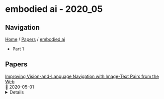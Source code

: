 # embodied ai - 2020_05

## Navigation

[Home](https://arxcompass.github.io) / [Papers](https://arxcompass.github.io/papers) / [embodied ai](https://arxcompass.github.io/papers/embodied_ai)

- Part 1

## Papers

<div class="paper-card">
    <div class="paper-title"><a href="http://arxiv.org/abs/2004.14973v2">Improving Vision-and-Language Navigation with Image-Text Pairs from the Web</a></div>
    <div class="paper-meta">
      📅 2020-05-01
    </div>
    <details class="paper-abstract">
      Following a navigation instruction such as 'Walk down the stairs and stop at the brown sofa' requires embodied AI agents to ground scene elements referenced via language (e.g. 'stairs') to visual content in the environment (pixels corresponding to 'stairs'). We ask the following question -- can we leverage abundant 'disembodied' web-scraped vision-and-language corpora (e.g. Conceptual Captions) to learn visual groundings (what do 'stairs' look like?) that improve performance on a relatively data-starved embodied perception task (Vision-and-Language Navigation)? Specifically, we develop VLN-BERT, a visiolinguistic transformer-based model for scoring the compatibility between an instruction ('...stop at the brown sofa') and a sequence of panoramic RGB images captured by the agent. We demonstrate that pretraining VLN-BERT on image-text pairs from the web before fine-tuning on embodied path-instruction data significantly improves performance on VLN -- outperforming the prior state-of-the-art in the fully-observed setting by 4 absolute percentage points on success rate. Ablations of our pretraining curriculum show each stage to be impactful -- with their combination resulting in further positive synergistic effects.
    </details>
</div>

